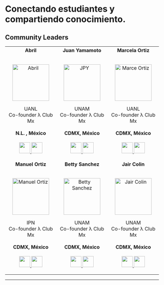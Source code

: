 # Conectando estudiantes y compartiendo conocimiento.

## Community Leaders
<table align="center">
  <tr align="center">
    <td>
      <strong>Abril</strong>
      <p align="center">
        <br>
        <a href="https://www.instagram.com/abrildaurens/">
          <img src="https://avatars.githubusercontent.com/u/71578178?v=4"  height="120" alt="Abril">
        </a>
      </p>
      <p align="center">
        UANL<br>Co-founder λ Club Mx<br>
        <br><strong>N.L. , México</strong><br>
        <br>
        <a href="https://github.com/abrildur">
          <img src="http://www.iconninja.com/files/241/825/211/round-collaboration-social-github-code-circle-network-icon.svg" width="36" height = "36"/>
        </a>
        <a href="https://www.linkedin.com/in/abrilurena/">
          <img src="http://www.iconninja.com/files/863/607/751/network-linkedin-social-connection-circular-circle-media-icon.svg" width="36" height="36"/>
        </a>
      </p>
    </td>
    <td>
      <strong>Juan Yamamoto</strong>
      <p align="center">
        <br>
        <a href="https://www.instagram.com/no.compila/">
          <img src="https://avatars.githubusercontent.com/u/18181672?v=4"  height="120" alt="JPY">
        </a>
      </p>
      <p align="center">
        UNAM<br>Co-founder λ Club Mx<br>
        <br><strong>CDMX, México</strong><br>
        <br>
        <a href="https://github.com/JPYamamoto">
          <img src="http://www.iconninja.com/files/241/825/211/round-collaboration-social-github-code-circle-network-icon.svg" width="36" height = "36"/>
        </a>
        <a href="https://www.linkedin.com/in/jpyamamoto/">
          <img src="http://www.iconninja.com/files/863/607/751/network-linkedin-social-connection-circular-circle-media-icon.svg" width="36" height="36"/>
        </a>
      </p>
    </td>
    <td>
      <strong>Marcela Ortiz</strong>
      <p align="center">
        <br>
        <a href="https://www.instagram.com/marce.ortizam/">
          <img src="https://avatars.githubusercontent.com/u/63885639?v=4"  height="120" alt="Marce Ortiz">
        </a>
      </p>
      <p align="center">
        UANL<br>Co-founder λ Club Mx<br>
        <br><strong>CDMX, México</strong><br>
        <br>
        <a href="https://github.com/Marce0a">
          <img src="http://www.iconninja.com/files/241/825/211/round-collaboration-social-github-code-circle-network-icon.svg" width="36" height = "36"/>
        </a>
        <a href="https://www.linkedin.com/in/marcela-ortiz-881871203/">
          <img src="http://www.iconninja.com/files/863/607/751/network-linkedin-social-connection-circular-circle-media-icon.svg" width="36" height="36"/>
        </a>
      </p>
    </td>
  </tr>  
  <tr align="center">
    <td>
      <strong>Manuel Ortiz</strong>
      <p align="center">
        <br>
        <a href="https://www.instagram.com/manuosmx/">
          <img src="https://avatars.githubusercontent.com/u/42986813?v=4"  height="120" alt="Manuel Ortiz">
        </a>
      </p>
      <p align="center">
        IPN<br>Co-founder λ Club Mx<br>
        <br><strong>CDMX, México</strong><br>
        <br>
        <a href="https://github.com/ManuOSMx">
          <img src="http://www.iconninja.com/files/241/825/211/round-collaboration-social-github-code-circle-network-icon.svg" width="36" height = "36"/>
        </a>
        <a href="https://www.linkedin.com/in/manuosmx/">
          <img src="http://www.iconninja.com/files/863/607/751/network-linkedin-social-connection-circular-circle-media-icon.svg" width="36" height="36"/>
        </a>
      </p>
    </td>
    <td>
      <strong>Betty Sanchez</strong>
      <p align="center">
        <br>
        <a href="https://www.instagram.com/bettysanchez7/">
          <img src="https://avatars.githubusercontent.com/u/31338064?v=4"  height="120" alt="Betty Sanchez">
        </a>
      </p>
      <p align="center">
        UNAM<br>Co-founder λ Club Mx<br>
        <br><strong>CDMX, México</strong><br>
        <br>
        <a href="https://github.com/BettySanchez7">
          <img src="http://www.iconninja.com/files/241/825/211/round-collaboration-social-github-code-circle-network-icon.svg" width="36" height = "36"/>
        </a>
        <a href="https://www.linkedin.com/in/beatriz-sanchez7/">
          <img src="http://www.iconninja.com/files/863/607/751/network-linkedin-social-connection-circular-circle-media-icon.svg" width="36" height="36"/>
        </a>
      </p>
    </td>
    <td>
      <strong>Jair Colin</strong>
      <p align="center">
        <br>
        <a href="https://www.instagram.com/jair_colin/">
          <img src="https://avatars.githubusercontent.com/u/75224799?v=4"  height="120" alt="Jair Colin">
        </a>
      </p>
      <p align="center">
        UNAM<br>Co-founder λ Club Mx<br>
        <br><strong>CDMX, México</strong><br>
        <br>
        <a href="https://github.com/JairColin">
          <img src="http://www.iconninja.com/files/241/825/211/round-collaboration-social-github-code-circle-network-icon.svg" width="36" height = "36"/>
        </a>
        <a href="https://www.linkedin.com/in/jonathan-jair-colin-ceballos-6b99141b0/">
          <img src="http://www.iconninja.com/files/863/607/751/network-linkedin-social-connection-circular-circle-media-icon.svg" width="36" height="36"/>
        </a>
      </p>
    </td>
  </tr>
</table>

---
